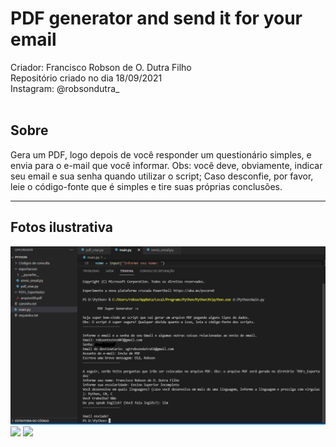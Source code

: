 # PDF generator and send it for your email
Criador: Francisco Robson de O. Dutra Filho<br>
Repositório criado no dia 18/09/2021<br>
Instagram: @robsondutra_<br><br>

<h2>Sobre</h2>
Gera um PDF, logo depois de você responder um questionário simples, e envia para o e-mail que você informar. Obs: você deve, obviamente, indicar seu email e sua senha quando utilizar o script; Caso desconfie, por favor, leie o código-fonte que é simples e tire suas próprias conclusões.
<hr>
<h2>Fotos ilustrativa</h2>
<img src="./fotos/foto01.png">
<img src="./fotos/foto02.png">
<img src="./fotos/foto03.png">
